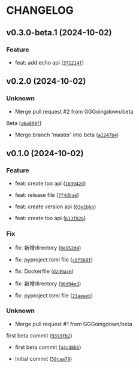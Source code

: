 # CHANGELOG

## v0.3.0-beta.1 (2024-10-02)

### Feature

* feat: add echo api ([`371214f`](https://github.com/GGGoingdown/Gitbook-Cookbook/commit/371214f433339f1488dbc9200859c4aee6606c46))

## v0.2.0 (2024-10-02)

### Unknown

* Merge pull request #2 from GGGoingdown/beta

Beta ([`a6a009f`](https://github.com/GGGoingdown/Gitbook-Cookbook/commit/a6a009f8f0db9965d33dcf02a7a05c3e208b7ddc))

* Merge branch &#39;master&#39; into beta ([`a1247b4`](https://github.com/GGGoingdown/Gitbook-Cookbook/commit/a1247b40460b7046d5d9b32fe89ea36706775dcb))

## v0.1.0 (2024-10-02)

### Feature

* feat: create too api ([`183942d`](https://github.com/GGGoingdown/Gitbook-Cookbook/commit/183942dc205a19796238b5cf39cceb33fd27fca7))

* feat: release file ([`7f4dbae`](https://github.com/GGGoingdown/Gitbook-Cookbook/commit/7f4dbae927a849e9abf51f5953c9b7deed2fba42))

* feat: create version api ([`63e1bbb`](https://github.com/GGGoingdown/Gitbook-Cookbook/commit/63e1bbb7b589833e1b9c17900eeab0585fe90511))

* feat: create too api ([`613f826`](https://github.com/GGGoingdown/Gitbook-Cookbook/commit/613f82672fae52031e0afed837400348cf7cf11f))

### Fix

* fix: 新增directory ([`0e952d4`](https://github.com/GGGoingdown/Gitbook-Cookbook/commit/0e952d4912d754023ef322844bda0c7cfb12fc80))

* fix: pyproject.toml file ([`c8f568f`](https://github.com/GGGoingdown/Gitbook-Cookbook/commit/c8f568f70eb788bb80931531951eacb53bade72d))

* fix: Dockerfile ([`d2d9ac6`](https://github.com/GGGoingdown/Gitbook-Cookbook/commit/d2d9ac6c89e4568b33b3061d4383361849296607))

* fix: 新增directory ([`96d94e3`](https://github.com/GGGoingdown/Gitbook-Cookbook/commit/96d94e34824b3f55e18dfa2a62cd03768ea33a85))

* fix: pyproject.toml file ([`21aeaeb`](https://github.com/GGGoingdown/Gitbook-Cookbook/commit/21aeaeb7ac9569730cbf16a55ad6b84fb912ca37))

### Unknown

* Merge pull request #1 from GGGoingdown/beta

first beta commit ([`9393fb2`](https://github.com/GGGoingdown/Gitbook-Cookbook/commit/9393fb2d4e37577f36b96210f3b2725ec2870658))

* first beta commit ([`44cd8bb`](https://github.com/GGGoingdown/Gitbook-Cookbook/commit/44cd8bb38643f66a3d2e38260d92774dc6e57ce4))

* Initial commit ([`58caa79`](https://github.com/GGGoingdown/Gitbook-Cookbook/commit/58caa79e86d65496904e3cbfb66dd76eac07b9c5))
